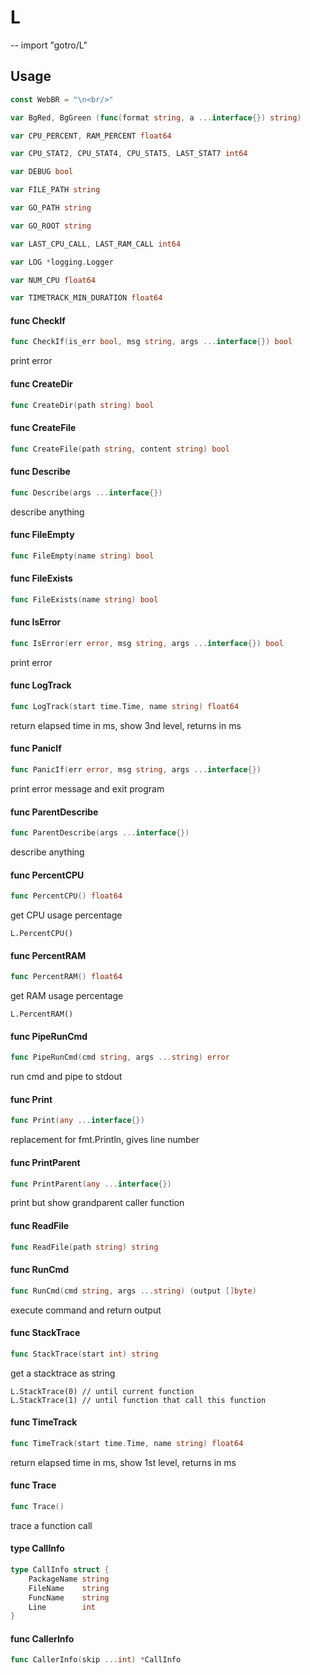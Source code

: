 # L
--
    import "gotro/L"


## Usage

```go
const WebBR = "\n<br/>"
```

```go
var BgRed, BgGreen (func(format string, a ...interface{}) string)
```

```go
var CPU_PERCENT, RAM_PERCENT float64
```

```go
var CPU_STAT2, CPU_STAT4, CPU_STAT5, LAST_STAT7 int64
```

```go
var DEBUG bool
```

```go
var FILE_PATH string
```

```go
var GO_PATH string
```

```go
var GO_ROOT string
```

```go
var LAST_CPU_CALL, LAST_RAM_CALL int64
```

```go
var LOG *logging.Logger
```

```go
var NUM_CPU float64
```

```go
var TIMETRACK_MIN_DURATION float64
```

#### func  CheckIf

```go
func CheckIf(is_err bool, msg string, args ...interface{}) bool
```
print error

#### func  CreateDir

```go
func CreateDir(path string) bool
```

#### func  CreateFile

```go
func CreateFile(path string, content string) bool
```

#### func  Describe

```go
func Describe(args ...interface{})
```
describe anything

#### func  FileEmpty

```go
func FileEmpty(name string) bool
```

#### func  FileExists

```go
func FileExists(name string) bool
```

#### func  IsError

```go
func IsError(err error, msg string, args ...interface{}) bool
```
print error

#### func  LogTrack

```go
func LogTrack(start time.Time, name string) float64
```
return elapsed time in ms, show 3nd level, returns in ms

#### func  PanicIf

```go
func PanicIf(err error, msg string, args ...interface{})
```
print error message and exit program

#### func  ParentDescribe

```go
func ParentDescribe(args ...interface{})
```
describe anything

#### func  PercentCPU

```go
func PercentCPU() float64
```
get CPU usage percentage

    L.PercentCPU()

#### func  PercentRAM

```go
func PercentRAM() float64
```
get RAM usage percentage

    L.PercentRAM()

#### func  PipeRunCmd

```go
func PipeRunCmd(cmd string, args ...string) error
```
run cmd and pipe to stdout

#### func  Print

```go
func Print(any ...interface{})
```
replacement for fmt.Println, gives line number

#### func  PrintParent

```go
func PrintParent(any ...interface{})
```
print but show grandparent caller function

#### func  ReadFile

```go
func ReadFile(path string) string
```

#### func  RunCmd

```go
func RunCmd(cmd string, args ...string) (output []byte)
```
execute command and return output

#### func  StackTrace

```go
func StackTrace(start int) string
```
get a stacktrace as string

    L.StackTrace(0) // until current function
    L.StackTrace(1) // until function that call this function

#### func  TimeTrack

```go
func TimeTrack(start time.Time, name string) float64
```
return elapsed time in ms, show 1st level, returns in ms

#### func  Trace

```go
func Trace()
```
trace a function call

#### type CallInfo

```go
type CallInfo struct {
	PackageName string
	FileName    string
	FuncName    string
	Line        int
}
```


#### func  CallerInfo

```go
func CallerInfo(skip ...int) *CallInfo
```

